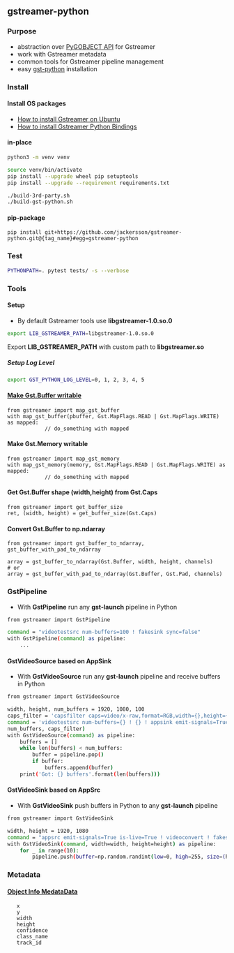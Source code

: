 ## gstreamer-python
### Purpose
- abstraction over [PyGOBJECT API](https://lazka.github.io/pgi-docs/) for Gstreamer
- work with Gstreamer metadata 
- common tools for Gstreamer pipeline management
- easy [gst-python](https://github.com/GStreamer/gst-python) installation

### Install
#### Install OS packages
- [How to install Gstreamer on Ubuntu](http://lifestyletransfer.com/how-to-install-gstreamer-on-ubuntu/)
- [How to install Gstreamer Python Bindings](http://lifestyletransfer.com/how-to-install-gstreamer-python-bindings/)

#### in-place
```bash
python3 -m venv venv

source venv/bin/activate
pip install --upgrade wheel pip setuptools
pip install --upgrade --requirement requirements.txt

./build-3rd-party.sh
./build-gst-python.sh
```

#### pip-package
    pip install git+https://github.com/jackersson/gstreamer-python.git@{tag_name}#egg=gstreamer-python

### Test
```bash
PYTHONPATH=. pytest tests/ -s --verbose
```

### Tools

#### Setup
- By default Gstreamer tools use **libgstreamer-1.0.so.0**
```bash
export LIB_GSTREAMER_PATH=libgstreamer-1.0.so.0
```
Export **LIB_GSTREAMER_PATH** with custom path to **libgstreamer.so**

##### Setup Log Level
```bash
export GST_PYTHON_LOG_LEVEL=0, 1, 2, 3, 4, 5
```

#### [Make Gst.Buffer writable](http://lifestyletransfer.com/how-to-make-gstreamer-buffer-writable-in-python/)
    from gstreamer import map_gst_buffer
    with map_gst_buffer(pbuffer, Gst.MapFlags.READ | Gst.MapFlags.WRITE) as mapped:
                // do_something with mapped

#### Make Gst.Memory writable
    from gstreamer import map_gst_memory
    with map_gst_memory(memory, Gst.MapFlags.READ | Gst.MapFlags.WRITE) as mapped:
                // do_something with mapped

#### Get Gst.Buffer shape (width,height) from Gst.Caps
    from gstreamer import get_buffer_size
    ret, (width, height) = get_buffer_size(Gst.Caps)

#### Convert Gst.Buffer to np.ndarray
    from gstreamer import gst_buffer_to_ndarray, gst_buffer_with_pad_to_ndarray

    array = gst_buffer_to_ndarray(Gst.Buffer, width, height, channels)
    # or
    array = gst_buffer_with_pad_to_ndarray(Gst.Buffer, Gst.Pad, channels)

### GstPipeline
- With **GstPipeline** run any **gst-launch** pipeline in Python
```bash
from gstreamer import GstPipeline

command = "videotestsrc num-buffers=100 ! fakesink sync=false"
with GstPipeline(command) as pipeline:
    ...
```


#### GstVideoSource based on AppSink
- With **GstVideoSource** run any **gst-launch** pipeline and receive buffers in Python
```bash
from gstreamer import GstVideoSource

width, height, num_buffers = 1920, 1080, 100
caps_filter = 'capsfilter caps=video/x-raw,format=RGB,width={},height={}'.format(width, height)
command = 'videotestsrc num-buffers={} ! {} ! appsink emit-signals=True sync=false'.format(
num_buffers, caps_filter)
with GstVideoSource(command) as pipeline:
    buffers = []
    while len(buffers) < num_buffers:
        buffer = pipeline.pop()
        if buffer:
            buffers.append(buffer)
    print('Got: {} buffers'.format(len(buffers)))
```

#### GstVideoSink based on AppSrc
- With **GstVideoSink** push buffers in Python to any **gst-launch** pipeline
```bash
from gstreamer import GstVideoSink

width, height = 1920, 1080
command = "appsrc emit-signals=True is-live=True ! videoconvert ! fakesink sync=false"
with GstVideoSink(command, width=width, height=height) as pipeline:
    for _ in range(10):
        pipeline.push(buffer=np.random.randint(low=0, high=255, size=(height, width, 3), dtype=np.uint8))
```

### Metadata

#### [Object Info MedataData](https://github.com/jackersson/gstreamer-python/blob/master/gstreamer/gst_objects_info_meta.py)

       x
       y
       width
       height
       confidence
       class_name
       track_id

